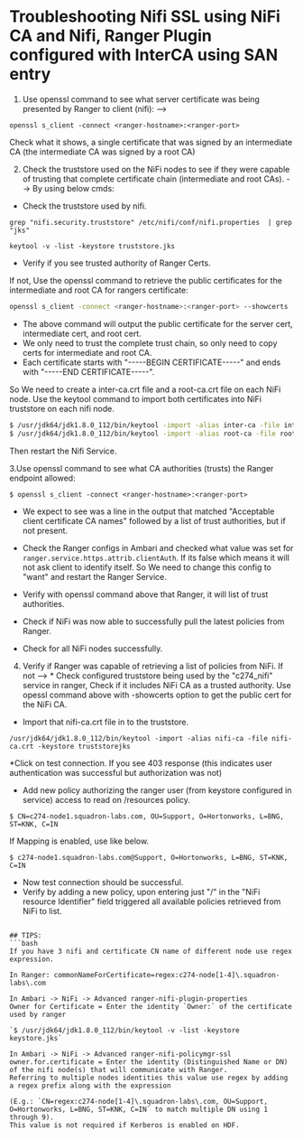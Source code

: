 # Troubleshooting Nifi SSL using NiFi CA and Nifi, Ranger Plugin configured with InterCA using SAN entry

1. Use openssl command to see what server certificate was being presented by Ranger to client (nifi):
-->

`openssl s_client -connect <ranger-hostname>:<ranger-port>`

Check what it shows, a single certificate that was signed by an intermediate CA (the intermediate CA was signed by a root CA)

2. Check the truststore used on the NiFi nodes to see if they were capable of trusting that complete certificate chain (intermediate and root CAs). 
--> By using below cmds:
* Check the truststore used by nifi.

`grep "nifi.security.truststore" /etc/nifi/conf/nifi.properties  | grep "jks"`

`keytool -v -list -keystore truststore.jks`

* Verify if you see trusted authority of Ranger Certs.

If not, Use the openssl command to retrieve the public certificates for the intermediate and root CA for rangers certificate: 

```sh
openssl s_client -connect <ranger-hostname>:<ranger-port> --showcerts 
```

* The above command will output the public certificate for the server cert, intermediate cert, and root cert. 
* We only need to trust the complete trust chain, so only need to copy certs for intermediate and root CA. 
* Each certificate starts with "-----BEGIN CERTIFICATE-----" and ends with "-----END CERTIFICATE-----". 

So We need to create  a inter-ca.crt file and a root-ca.crt file on each NiFi node. 
Use the keytool command to import both certificates into NiFi truststore on each nifi node.

```bash
$ /usr/jdk64/jdk1.8.0_112/bin/keytool -import -alias inter-ca -file inter-ca.crt -keystore <nifi-truststore.jks> 
$ /usr/jdk64/jdk1.8.0_112/bin/keytool -import -alias root-ca -file root-ca.crt -keystore <nifi-truststore.jks> 
```

Then restart the Nifi Service.


3.Use openssl command to see what CA authorities (trusts) the Ranger endpoint allowed: 

`$ openssl s_client -connect <ranger-hostname>:<ranger-port> `

* We expect to see was a line in the output that matched "Acceptable client certificate CA names" followed by a list of trust authorities, but if not present. 
* Check the Ranger configs in Ambari and checked what value was set for `ranger.service.https.attrib.clientAuth`. 
If its false which means it will not ask client to identify itself. So We need to change this config to "want" and restart the Ranger Service. 

* Verify with openssl command above that Ranger, it will list of trust authorities.
* Check if NiFi was now able to successfully pull the latest policies from Ranger. 
* Check for all NiFi nodes successfully. 


4. Verify if Ranger was capable of retrieving a list of policies from NiFi. 
If not
--> * Check configured truststore being used by the "c274_nifi" service in ranger, Check if it includes NiFi CA as a trusted authority. Use opessl command above with -showcerts option to get the public cert for the NiFi CA. 
* Import that nifi-ca.crt file in to the truststore. 

`/usr/jdk64/jdk1.8.0_112/bin/keytool -import -alias nifi-ca -file nifi-ca.crt -keystore truststorejks`

*Click on test connection. If you see 403 response (this indicates user authentication was successful but authorization was not) 

* Add new policy authorizing the ranger user (from keystore configured in service) access to read on /resources policy.

`$ CN=c274-node1.squadron-labs.com, OU=Support, O=Hortonworks, L=BNG, ST=KNK, C=IN`
    
If Mapping is enabled, use like below.
    
```
$ c274-node1.squadron-labs.com@Support, O=Hortonworks, L=BNG, ST=KNK, C=IN
```

* Now test connection should be successful. 
* Verify by  adding a new policy, upon entering just "/" in the "NiFi resource Identifier" field triggered all available policies retrieved from NiFi to list. 
```

## TIPS:
```bash
If you have 3 nifi and certificate CN name of different node use regex expression.

In Ranger: commonNameForCertificate=regex:c274-node[1-4]\.squadron-labs\.com

In Ambari -> NiFi -> Advanced ranger-nifi-plugin-properties
Owner for Certificate = Enter the identity `Owner:` of the certificate used by ranger

`$ /usr/jdk64/jdk1.8.0_112/bin/keytool -v -list -keystore keystore.jks`

In Ambari -> NiFi -> Advanced ranger-nifi-policymgr-ssl
owner.for.certificate = Enter the identity (Distinguished Name or DN) of the nifi node(s) that will communicate with Ranger. 
Referring to multiple nodes identities this value use regex by adding a regex prefix along with the expression 

(E.g.: `CN=regex:c274-node[1-4]\.squadron-labs\.com, OU=Support, O=Hortonworks, L=BNG, ST=KNK, C=IN` to match multiple DN using 1 through 9). 
This value is not required if Kerberos is enabled on HDF.
```
